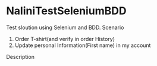 # NaliniTestSeleniumBDD
Test sloution using Selenium and BDD.
Scenario
1. Order T-shirt(and verify in order History)
2. Update personal Information(First name) in my account

Description
